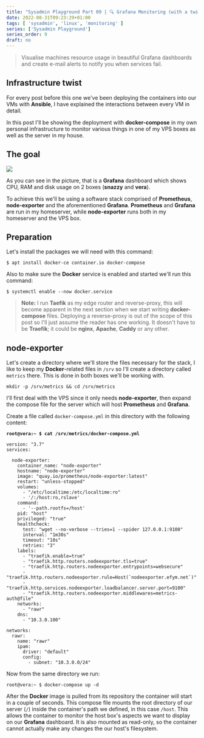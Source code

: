 ```yaml
---
title: "Sysadmin Playground Part 09 | 🔍 Grafana Monitoring (with a twist)"
date: 2022-08-31T09:23:29+01:00
tags: [ 'sysadmin', 'linux', 'monitoring' ]
series: ['Sysadmin Playground']
series_order: 9
draft: no
---
```


> Visualise machines resource usage in beautiful Grafana dashboards and create e-mail alerts to notify you when services fail.

## Infrastructure twist

For every post before this one we've been deploying the containers into our VMs with **Ansible**, I have explained the interactions between every VM in detail.

In this post I'll be showing the deployment with **docker-compose** in my own personal infrastructure to monitor various things in one of my VPS boxes as well as the server in my house.

## The goal

![](/blog/sysadmin-playground/15.png)

As you can see in the picture, that is a **Grafana** dashboard which shows CPU, RAM and disk usage on 2 boxes (**snazzy** and **vera**).

To achieve this we'll be using a software stack comprised of **Prometheus**, **node-exporter** and the aforementioned **Grafana**.
**Prometheus** and **Grafana** are run in my homeserver, while **node-exporter** runs both in my homeserver and the VPS box.

## Preparation
Let's install the packages we will need with this command:

```
$ apt install docker-ce container.io docker-compose
```

Also to make sure the **Docker** service is enabled and started we'll run this command:

```
$ systemctl enable --now docker.service
```

> **Note:** I run **Taefik** as my edge router and reverse-proxy, this will become apparent in the next section when we start writing **docker-compose** files.
> Deploying a reverse-proxy is out of the scope of this post so I'll just assume the reader has one working. It doesn't have to be **Traefik**; it could be **nginx**, **Apache**, **Caddy** or any other.

## node-exporter

Let's create a directory where we'll store the files necessary for the stack, I like to keep my **Docker**-related files in `/srv` so I'll create a directory called `metrics` there. This is done in both boxes we'll be working with.

```
mkdir -p /srv/metrics && cd /srv/metrics
```

I'll first deal with the VPS since it only needs **node-exporter**, then expand the compose file for the server which will host **Prometheus** and **Grafana**.

Create a file called `docker-compose.yml` in this directory with the following content:

**`root@vera:~ $ cat /srv/metrics/docker-compose.yml`**
```
version: "3.7"
services:

  node-exporter:
    container_name: "node-exporter"
    hostname: "node-exporter"
    image: "quay.io/prometheus/node-exporter:latest"
    restart: "unless-stopped"
    volumes:
      - "/etc/localtime:/etc/localtime:ro"
      - '/:/host:ro,rslave'
    command:
      - '--path.rootfs=/host'
    pid: "host"
    privileged: "true"
    healthcheck:
      test: "wget --no-verbose --tries=1 --spider 127.0.0.1:9100"
      interval: "1m30s"
      timeout: "10s"
      retries: "3"
    labels:
      - "traefik.enable=true"
      - "traefik.http.routers.nodeexporter.tls=true"
      - "traefik.http.routers.nodeexporter.entrypoints=websecure"
      - "traefik.http.routers.nodeexporter.rule=Host(`nodeexporter.efym.net`)"
      - "traefik.http.services.nodeexporter.loadbalancer.server.port=9100"
      - "traefik.http.routers.nodeexporter.middlewares=metrics-auth@file"
    networks:
      - "rawr"
    dns:
      - "10.3.0.100"

networks:
  rawr:
    name: "rawr"
    ipam:
      driver: "default"
      config:
        - subnet: "10.3.0.0/24"
```

Now from the same directory we run:

```
root@vera:~ $ docker-compose up -d
```

After the **Docker** image is pulled from its repository the container will start in a couple of seconds.
This compose file mounts the root directory of our server (`/`) inside the container's path we defined, in this case `/host`.
This allows the container to monitor the host box's aspects we want to display on our **Grafana** dashboard. It is also mounted as read-only, so the container cannot actually make any changes the our host's filesystem.
